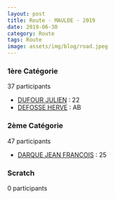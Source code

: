 ```yaml
---
layout: post
title: Route - MAULDE - 2019
date: 2019-06-30
category: Route
tags: Route
image: assets/img/blog/road.jpeg
---
```


### 1ère Catégorie
37 participants
- [DUFOUR JULIEN](https://teamspecializedlille.github.io/coureurs/dufourjulien) : 22
- [DEFOSSE HERVE](https://teamspecializedlille.github.io/coureurs/defosseherve) : AB

### 2ème Catégorie
47 participants
- [DARQUE JEAN FRANCOIS](https://teamspecializedlille.github.io/coureurs/darquejeanfrancois) : 25

### Scratch
0 participants
